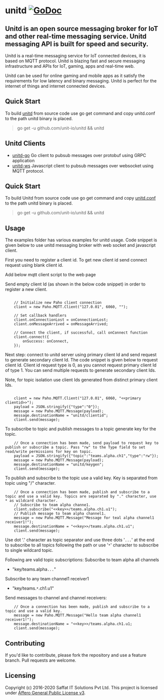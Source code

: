 # unitd [![GoDoc](https://godoc.org/github.com/unit-io/unitd?status.svg)](https://godoc.org/github.com/unit-io/unitd)

## Unitd is an open source messaging broker for IoT and other real-time messaging service. Unitd messaging API is built for speed and security.

Unitd is a real-time messaging service for IoT connected devices, it is based on MQTT protocol. Unitd is blazing fast and secure messaging infrastructure and APIs for IoT, gaming, apps and real-time web.

Unitd can be used for online gaming and mobile apps as it satisfy the requirements for low latency and binary messaging. Unitd is perfect for the internet of things and internet connected devices.

## Quick Start
To build [unitd](https://github.com/unit-io/unitd) from source code use go get command and copy unitd.conf to the path unitd binary is placed.

> go get -u github.com/unit-io/unitd && unitd

## Unitd Clients
- [unitd-go](https://github.com/unit-io/unitd-go) Go client to pubsub messages over protobuf using GRPC application
- [unitd-ws](https://github.com/unit-io/unitd-ws) Javascript client to pubsub messages over websocket using MQTT protocol. 

## Quick Start
To build Unitd from source code use go get command and copy [unitd.conf](https://github.com/unit-io/unitd/tree/master/unitd.conf) to the path unitd binary is placed.

> go get -u github.com/unit-io/unitd && unitd

## Usage
The examples folder has various examples for unitd usage. Code snippet is given below to use unitd messaging broker with web socket and javascript client.

First you need to register a client id. To get new client id send connect request using blank client id.

Add below mqtt client script to the web page

>  <script src="https://cdnjs.cloudflare.com/ajax/libs/paho-mqtt/1.0.1/mqttws31.js" type="text/javascript"></script>
>  <script src="../unitd.js" type="text/javascript"></script>

Send empty client Id (as shown in the below code snippet) in order to register a new client.

> <script type="text/javascript">client = new Paho.MQTT.Client("127.0.01", 6060, "");</script>
```

    // Initialize new Paho client connection
    client = new Paho.MQTT.Client("127.0.01", 6060, "");

    // Set callback handlers
    client.onConnectionLost = onConnectionLost;
    client.onMessageArrived = onMessageArrived;

    // Connect the client, if successful, call onConnect function
    client.connect({
        onSuccess: onConnect,
    });

```

Next step: connect to unitd server using primary client Id and send request to generate secondary client Id. The code snippet is given below to request client Id. Client id request type is 0, as you cannot request primary client Id of type 1. You can send multiple requests to generate secondary client Ids.

Note, for topic isolation use client Ids generated from distinct primary client Ids.

```

    client = new Paho.MQTT.Client("127.0.01", 6060, "<<primary clientid>>");
    payload = JSON.stringify({"type":"0"});
    message = new Paho.MQTT.Message(payload);
    message.destinationName = "unitd/clientid";
    client.send(message);

```

To subscribe to topic and publish messages to a topic generate key for the topic.

```
    // Once a connection has been made, send payload to request key to publish or subscribe a topic. Pass "rw" to the Type field to set read/write permissions for key on topic.
    payload = JSON.stringify({"topic":"teams.alpha.ch1","type":"rw"});
    message = new Paho.MQTT.Message(payload);
    message.destinationName = "unitd/keygen";
    client.send(message);

```

To publish and subscribe to the topic use a valid key.  Key is separated from topic using "/" character.

```
    // Once a connection has been made, publish and subscribe to a topic and use a valid key. Topics are separated by "." character, use * as wildcard character.
    // Subscribe to team alpha channe1.
    client.subscribe("<<key>>/teams.alpha.ch1.u1");
    // Publish message to team alpha channel1.
    message = new Paho.MQTT.Message("Message for teal alpha channel1 receiver1!");
    message.destinationName = "<<key>>/teams.alpha.ch1.u1";
    client.send(message);

```

Use dot '.' character as topic separator and use three dots '`...`' at the end to subscribe to all topics following the path or use '`*`' character to subscribe to single wildcard topic.

Following are valid topic subscriptions:
Subscribe to team alpha all channels
- "key/teams.alpha`...`"

Subscribe to any team channel1 receiver1
- "key/teams.`*`.ch1.u1"

Send messages to channel and channel receivers:

```
    // Once a connection has been made, publish and subscribe to a topic and use a valid key.
    message = new Paho.MQTT.Message("Hello team alpha channel1 receiver1!");
    message.destinationName = "<<key>>/teams.alpha.ch1.u1;
    client.send(message);

```

## Contributing
If you'd like to contribute, please fork the repository and use a feature branch. Pull requests are welcome.

## Licensing
Copyright (c) 2016-2020 Saffat IT Solutions Pvt Ltd. This project is licensed under [Affero General Public License v3](https://github.com/unit-io/unitd/blob/master/LICENSE).
